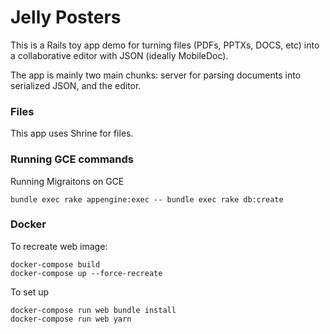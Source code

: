 # Jelly Posters
This is a Rails toy app demo for turning files (PDFs, PPTXs, DOCS, etc) into a collaborative editor with JSON (ideally MobileDoc). 

The app is mainly two main chunks: server for parsing documents into serialized JSON, and the editor.


### Files
This app uses Shrine for files.


### Running GCE commands

Running Migraitons on GCE
```shell
bundle exec rake appengine:exec -- bundle exec rake db:create
```


### Docker

To recreate web image:
```
docker-compose build
docker-compose up --force-recreate
```

To set up
```
docker-compose run web bundle install
docker-compose run web yarn
```